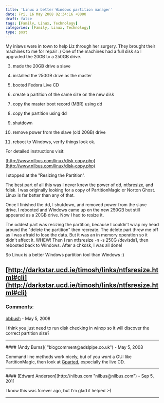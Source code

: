 ```yaml
---
title: 'Linux a better Windows partition manager'
date: Fri, 16 May 2008 02:34:16 +0000
draft: false
tags: [Family, Linux, Technology]
categories: [Family, Linux, Technology]
type: post
---
```


My inlaws were in town to help Liz through her surgery. They brought their machines to me for repair :) One of the machines had a full disk so I upgraded the 20GB to a 250GB drive.

3.  made the 20GB drive a slave

6.  installed the 250GB drive as the master

9.  booted Fedora Live CD

12.  create a partition of the same size on the new disk

15.  copy the master boot record (MBR) using dd

18.  copy the partition using dd

21.  shutdown

24.  remove power from the slave (old 20GB) drive

27.  reboot to Windows, verify things look ok.

For detailed instructions visit:

[http://www.nilbus.com/linux/disk-copy.php](http://www.nilbus.com/linux/disk-copy.php)

I stopped at the "Resizing the Partition".

The best part of all this was I never knew the power of dd, ntfsresize, and fdisk. I was originally looking for a copy of PartitionMagic or Norton Ghost. Linux is far better than any of that.

Once I finished the dd, I shutdown, and removed power from the slave drive. I rebooted and Windows came up on the new 250GB but still appeared as a 20GB drive. Now I had to resize it.

The oddest part was resizing the partition, because I couldn't wrap my head around the "delete the partition" then recreate. The delete part threw me off as I was afraid to lose the data. But it was an in memory operation so it didn't affect it. WHEW! Then I ran ntfsresize -n -s 250G /dev/sda1, then rebooted back to Windows. After a chkdsk, I was all done!

So Linux is a better Windows partition tool than Windows :)

[http://darkstar.ucd.ie/timosh/links/ntfsresize.html#cli](http://darkstar.ucd.ie/timosh/links/ntfsresize.html#cli)
---
### Comments:
#### 
[bbbush](http://bbbush.livejournal.com "bbbush.yuan@gmail.com") - <time datetime="2008-05-16 01:22:38">May 5, 2008</time>

I think you just need to run disk checking in winxp so it will discover the correct partition size?
<hr />
#### 
[Andy Burns]( "blogcomment@adslpipe.co.uk") - <time datetime="2008-05-16 03:13:49">May 5, 2008</time>

Command line methods work nicely, but of you _want_ a GUI like PartitionMagic, then look at [Gparted](http://gparted.sourceforge.net/), especially the live CD.
<hr />
#### 
[Edward Anderson](http://nilbus.com "nilbus@nilbus.com") - <time datetime="2011-09-30 20:23:33">Sep 5, 2011</time>

I know this was forever ago, but I'm glad it helped :-)
<hr />
